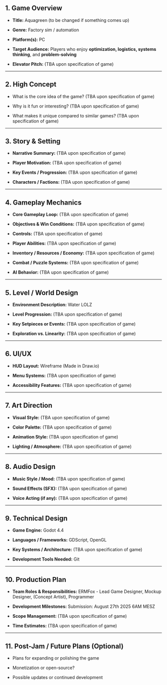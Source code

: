 
## 1. Game Overview

- **Title:** Aquagreen (to be changed if something comes up)
    
- **Genre:** Factory sim / automation
    
- **Platform(s):** PC
    
- **Target Audience:** Players who enjoy **optimization, logistics, systems thinking**, and **problem-solving**
    
- **Elevator Pitch:** (TBA upon specification of game)
    

---

## 2. High Concept

- What is the core idea of the game? (TBA upon specification of game)
    
- Why is it fun or interesting? (TBA upon specification of game)
    
- What makes it unique compared to similar games? (TBA upon specification of game)
    

---

## 3. Story & Setting

- **Narrative Summary:** (TBA upon specification of game)
    
- **Player Motivation:** (TBA upon specification of game)
    
- **Key Events / Progression:** (TBA upon specification of game)
    
- **Characters / Factions:** (TBA upon specification of game)
    

---

## 4. Gameplay Mechanics

- **Core Gameplay Loop:** (TBA upon specification of game)
    
- **Objectives & Win Conditions:** (TBA upon specification of game)
    
- **Controls:** (TBA upon specification of game)
    
- **Player Abilities:** (TBA upon specification of game)
    
- **Inventory / Resources / Economy:** (TBA upon specification of game)
    
- **Combat / Puzzle Systems:** (TBA upon specification of game)
    
- **AI Behavior:** (TBA upon specification of game)
    

---

## 5. Level / World Design

- **Environment Description:** Water LOLZ
    
- **Level Progression:** (TBA upon specification of game)
    
- **Key Setpieces or Events:** (TBA upon specification of game)
    
- **Exploration vs. Linearity:** (TBA upon specification of game)
    

---

## 6. UI/UX

- **HUD Layout:** Wireframe (Made in Draw.io)
    
- **Menu Systems:** (TBA upon specification of game)
    
- **Accessibility Features:** (TBA upon specification of game)
    

---

## 7. Art Direction

- **Visual Style:** (TBA upon specification of game)
    
- **Color Palette:** (TBA upon specification of game)
    
- **Animation Style:** (TBA upon specification of game)
    
- **Lighting / Atmosphere:** (TBA upon specification of game)
    

---

## 8. Audio Design

- **Music Style / Mood:** (TBA upon specification of game)
    
- **Sound Effects (SFX):** (TBA upon specification of game)
    
- **Voice Acting (if any):** (TBA upon specification of game)
    

---

## 9. Technical Design

- **Game Engine:** Godot 4.4
    
- **Languages / Frameworks:** GDScript, OpenGL
    
- **Key Systems / Architecture:** (TBA upon specification of game)
    
- **Development Tools Needed:** Git
    

---

## 10. Production Plan

- **Team Roles & Responsibilities:** ERMFox - Lead Game Designer, Mockup Designer, (Concept Artist), Programmer
    
- **Development Milestones:** Submission: August 27th 2025 6AM MESZ
    
- **Scope Management:** (TBA upon specification of game)
    
- **Time Estimates:** (TBA upon specification of game)
    

---

## 11. Post-Jam / Future Plans (Optional)

- Plans for expanding or polishing the game
    
- Monetization or open-source?
    
- Possible updates or continued development